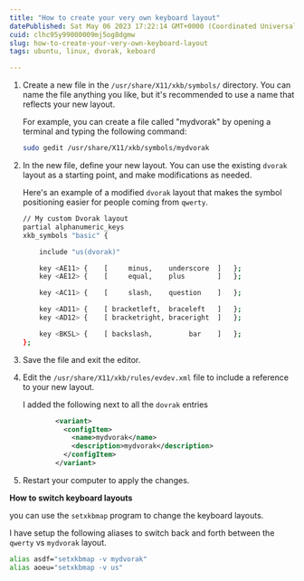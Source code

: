 ```yaml
---
title: "How to create your very own keyboard layout"
datePublished: Sat May 06 2023 17:22:14 GMT+0000 (Coordinated Universal Time)
cuid: clhc95y99000009mj5og8dgmw
slug: how-to-create-your-very-own-keyboard-layout
tags: ubuntu, linux, dvorak, keboard

---
```


1. Create a new file in the `/usr/share/X11/xkb/symbols/` directory. You can name the file anything you like, but it's recommended to use a name that reflects your new layout.
    
    For example, you can create a file called "mydvorak" by opening a terminal and typing the following command:
    
    ```bash
    sudo gedit /usr/share/X11/xkb/symbols/mydvorak
    ```
    
2. In the new file, define your new layout. You can use the existing `dvorak` layout as a starting point, and make modifications as needed.
    
    Here's an example of a modified `dvorak` layout that makes the symbol positioning easier for people coming from `qwerty`.
    
    ```bash
    // My custom Dvorak layout
    partial alphanumeric_keys
    xkb_symbols "basic" {
    
        include "us(dvorak)"
    
        key <AE11> {	[     minus,	underscore	]	};
        key <AE12> {	[     equal,	plus		]	};
    
        key <AC11> {	[     slash,	question	]	};
    
        key <AD11> {	[ bracketleft,	braceleft	]	};
        key <AD12> {	[ bracketright,	braceright	]	};
    
        key <BKSL> {	[ backslash,         bar	]	};
    };
    ```
    
3. Save the file and exit the editor.
    
4. Edit the `/usr/share/X11/xkb/rules/evdev.xml` file to include a reference to your new layout.
    
    I added the following next to all the `dovrak` entries
    
    ```xml
            <variant>
              <configItem>
                <name>mydvorak</name>
                <description>mydvorak</description>
              </configItem>
            </variant>
    ```
    
5. Restart your computer to apply the changes.
    

**How to switch keyboard layouts**

you can use the `setxkbmap` program to change the keyboard layouts.

I have setup the following aliases to switch back and forth between the `qwerty` vs `mydvorak` layout.

```bash
alias asdf="setxkbmap -v mydvorak"
alias aoeu="setxkbmap -v us"
```
